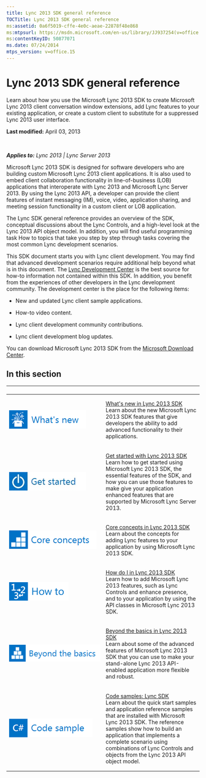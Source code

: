 ```yaml
---
title: Lync 2013 SDK general reference
TOCTitle: Lync 2013 SDK general reference
ms:assetid: 0a6f5019-cffe-4e0c-aeae-22878f48e868
ms:mtpsurl: https://msdn.microsoft.com/en-us/library/JJ937254(v=office.15)
ms:contentKeyID: 50877071
ms.date: 07/24/2014
mtps_version: v=office.15
---
```


# Lync 2013 SDK general reference

Learn about how you use the Microsoft Lync 2013 SDK to create Microsoft Lync 2013 client conversation window extensions, add Lync features to your existing application, or create a custom client to substitute for a suppressed Lync 2013 user interface.

**Last modified:** April 03, 2013

![Conceptual overview topic](images/JJ937254.mod_icon_badge_conoverview(Office.15).png "Conceptual overview topic")

***Applies to:** Lync 2013 | Lync Server 2013*

Microsoft Lync 2013 SDK is designed for software developers who are building custom Microsoft Lync 2013 client applications. It is also used to embed client collaboration functionality in line-of-business (LOB) applications that interoperate with Lync 2013 and Microsoft Lync Server 2013. By using the Lync 2013 API, a developer can provide the client features of instant messaging (IM), voice, video, application sharing, and meeting session functionality in a custom client or LOB application.

The Lync SDK general reference provides an overview of the SDK, conceptual discussions about the Lync Controls, and a high-level look at the Lync 2013 API object model. In addition, you will find useful programming task How to topics that take you step by step through tasks covering the most common Lync development scenarios.

This SDK document starts you with Lync client development. You may find that advanced development scenarios require additional help beyond what is in this document. The [Lync Development Center](http://go.microsoft.com/fwlink/?linkid=201840) is the best source for how-to information not contained within this SDK. In addition, you benefit from the experiences of other developers in the Lync development community. The development center is the place for the following items:

  - New and updated Lync client sample applications.

  - How-to video content.

  - Lync client development community contributions.

  - Lync client development blog updates.

You can download Microsoft Lync 2013 SDK from the [Microsoft Download Center](http://www.microsoft.com/en-us/download/details.aspx?id=30350).

## In this section

<table>
<colgroup>
<col style="width: 50%" />
<col style="width: 50%" />
</colgroup>
<thead>
<tr class="header">
<th><p></p></th>
<th><p></p></th>
</tr>
</thead>
<tbody>
<tr class="odd">
<td><p><img src="images/JJ937254.mod_icon_whatsnew_long(Office.15).png" title="What&#39;s new topic" alt="What&#39;s new topic" /></p></td>
<td><p><a href="what-s-new-in-lync-2013-sdk.md">What's new in Lync 2013 SDK</a><br />
Learn about the new Microsoft Lync 2013 SDK features that give developers the ability to add advanced functionality to their applications.</p></td>
</tr>
<tr class="even">
<td><p><img src="images/JJ937254.mod_icon_getstarted_long(Office.15).jpg" title="Get started" alt="Get started" /></p></td>
<td><p><a href="get-started-with-lync-2013-sdk.md">Get started with Lync 2013 SDK</a><br />
Learn how to get started using Microsoft Lync 2013 SDK, the essential features of the SDK, and how you can use those features to make give your application enhanced features that are supported by Microsoft Lync Server 2013.</p></td>
</tr>
<tr class="odd">
<td><p><img src="images/JJ933133.mod_icon_CoreConcepts_long(Office.15).png" title="Core concepts" alt="Core concepts" /></p></td>
<td><p><a href="core-concepts-in-lync-2013-sdk.md">Core concepts in Lync 2013 SDK</a><br />
Learn about the concepts for adding Lync features to your application by using Microsoft Lync 2013 SDK.</p></td>
</tr>
<tr class="even">
<td><p><img src="images/JJ937254.mod_icon_howto(Office.15).png" title="How to topic" alt="How to topic" /></p></td>
<td><p><a href="how-do-i-in-lync-2013-sdk.md">How do I in Lync 2013 SDK</a><br />
Learn how to add Microsoft Lync 2013 features, such as Lync Controls and enhance presence, and to your application by using the API classes in Microsoft Lync 2013 SDK.</p></td>
</tr>
<tr class="odd">
<td><p><img src="images/JJ937254.mod_icon_beyondbasics_long(Office.15).png" title="Beyond the basics topic" alt="Beyond the basics topic" /></p></td>
<td><p><a href="beyond-the-basics-in-lync-2013-sdk.md">Beyond the basics in Lync 2013 SDK</a><br />
Learn about some of the advanced features of Microsoft Lync 2013 SDK that you can use to make your stand-alone Lync 2013 API-enabled application more flexible and robust.</p></td>
</tr>
<tr class="even">
<td><p><img src="images/JJ937254.mod_icon_codesample_long(Office.15).png" title="Code sample topic" alt="Code sample topic" /></p></td>
<td><p><a href="code-samples-lync-sdk.md">Code samples: Lync SDK</a><br />
Learn about the quick start samples and application reference samples that are installed with Microsoft Lync 2013 SDK. The reference samples show how to build an application that implements a complete scenario using combinations of Lync Controls and objects from the Lync 2013 API object model.</p></td>
</tr>
</tbody>
</table>

